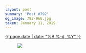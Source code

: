 ```yaml
---
layout: post
summary: 'Post #792'
og_image: 792-960.jpg
taken: January 11, 2019
---
```


<div class="post">
 <time>
  <a href="/792">
   {{ page.date | date: "%B %-d, %Y" }}
  </a>
 </time>
 <a href="/792">
  <figure data-taken="1/11/2019">
   <img sizes="(min-width: 700px) 50vw, calc(100vw - 2rem)" src="{{ site.assets_url }}/792-480.jpg" srcset="{{ site.assets_url }}/792-240.jpg 240w, {{ site.assets_url }}/792-480.jpg 480w, {{ site.assets_url }}/792-720.jpg 720w, {{ site.assets_url }}/792-960.jpg 960w"/>
  </figure>
 </a>
</div>
